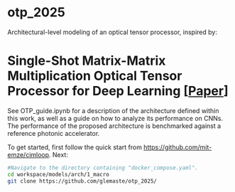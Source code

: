 # otp_2025
Architectural-level modeling of an optical tensor processor, inspired by:

# Single-Shot Matrix-Matrix Multiplication Optical Tensor Processor for Deep Learning [[Paper](https://arxiv.org/abs/2503.24356v1)]

See OTP_guide.ipynb for a description of the architecture defined within this work, as well as a guide on how to analyze its performance on CNNs. The performance of the proposed architecture is benchmarked against a reference photonic accelerator.

To get started, first follow the quick start from https://github.com/mit-emze/cimloop. Next:
```bash
#Navigate to the directory containing "docker_compose.yaml".
cd workspace/models/arch/1_macro
git clone https://github.com/glemaste/otp_2025/
```
